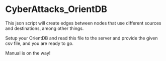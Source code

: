 # CyberAttacks_OrientDB

This json script will create edges between nodes that use different sources and destinations, among other things.

Setup your OrientDB and read this file to the server and provide the given csv file, and you are ready to go.

Manual is on the way!

